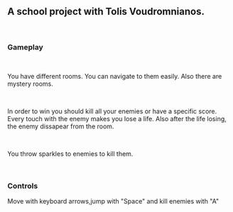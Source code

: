 <h2>A school project with Tolis Voudromnianos.</h2>
<p><br></p>
<h3><strong>Gameplay</strong></h3>
<p><br></p>
<p>You have different rooms. You can navigate to them easily. Also there are mystery rooms.</p>
<p><br></p>
<p>In order to win you should kill all your enemies or have a specific score. Every touch with the enemy makes you lose a life. Also after the life losing, the enemy dissapear from the room.</p>
<p><br></p>
<p>You throw sparkles to enemies to kill them.</p>
<p><br></p>
<h3><strong>Controls</strong></h3>
<p>Move with keyboard arrows,jump with &quot;Space&quot; and kill enemies with &quot;A&quot;</p>
